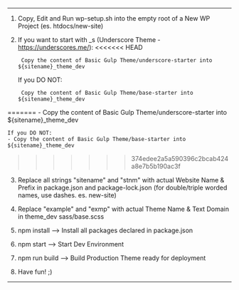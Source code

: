 -------------------------

1) Copy, Edit and Run wp-setup.sh into the empty root of a New WP Project (es. htdocs/new-site)

2) If you want to start with _s (Underscore Theme - https://underscores.me/):
<<<<<<< HEAD

        Copy the content of Basic Gulp Theme/underscore-starter into ${sitename}_theme_dev

   If you DO NOT:

        Copy the content of Basic Gulp Theme/base-starter into ${sitename}_theme_dev
=======
    - Copy the content of Basic Gulp Theme/underscore-starter into ${sitename}_theme_dev
    
    If you DO NOT:
    - Copy the content of Basic Gulp Theme/base-starter into ${sitename}_theme_dev
>>>>>>> 374edee2a5a590396c2bcab424a8e7b5b190ac3f


3) Replace all strings "sitename" and "stnm" with actual Website Name & Prefix in package.json and package-lock.json
    (for double/triple worded names, use dashes. es. new-site)

4) Replace "example" and "exmp" with actual Theme Name & Text Domain in theme_dev sass/base.scss

5) npm install --> Install all packages declared in package.json

6) npm start --> Start Dev Environment

7) npm run build --> Build Production Theme ready for deployment

8) Have fun! ;)

-------------------------
